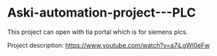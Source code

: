 # Aski-automation-project---PLC
This project can open with tia portal which is for siemens plcs.

Project description:
https://www.youtube.com/watch?v=a7iLgWl0eFw
